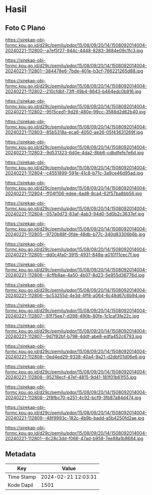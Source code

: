 # Hasil

## Foto C Plano

https://sirekap-obj-formc.kpu.go.id/d29c/pemilu/pdpr/15/08/09/20/14/1508092014004-20240221-112800--a7ef5f27-944c-4448-8283-3684e09c1fc3.jpg

https://sirekap-obj-formc.kpu.go.id/d29c/pemilu/pdpr/15/08/09/20/14/1508092014004-20240221-112801--384478e6-7bde-401e-b3cf-766221265d88.jpg

https://sirekap-obj-formc.kpu.go.id/d29c/pemilu/pdpr/15/08/09/20/14/1508092014004-20240221-112802--210cfdbf-73ff-49b4-8643-b464edc0b916.jpg

https://sirekap-obj-formc.kpu.go.id/d29c/pemilu/pdpr/15/08/09/20/14/1508092014004-20240221-112802--9515ced1-9d26-480e-99cc-3588d2d62b40.jpg

https://sirekap-obj-formc.kpu.go.id/d29c/pemilu/pdpr/15/08/09/20/14/1508092014004-20240221-112803--85b5318a-eca6-4050-ae26-05f43631269f.jpg

https://sirekap-obj-formc.kpu.go.id/d29c/pemilu/pdpr/15/08/09/20/14/1508092014004-20240221-112803--9d531323-6d0e-4da2-8bb6-cdbdfefe7e6d.jpg

https://sirekap-obj-formc.kpu.go.id/d29c/pemilu/pdpr/15/08/09/20/14/1508092014004-20240221-112804--c4551899-591e-41c8-b71c-3a9ce46d95ad.jpg

https://sirekap-obj-formc.kpu.go.id/d29c/pemilu/pdpr/15/08/09/20/14/1508092014004-20240221-112804--ff04f106-edee-4ad8-8ca4-62f57ba8bb56.jpg

https://sirekap-obj-formc.kpu.go.id/d29c/pemilu/pdpr/15/08/09/20/14/1508092014004-20240221-112804--057a0d73-83af-4ab3-94d0-5d0b2c3637ef.jpg

https://sirekap-obj-formc.kpu.go.id/d29c/pemilu/pdpr/15/08/09/20/14/1508092014004-20240221-112805--9720b88f-0fde-48db-b77c-340d83306b6b.jpg

https://sirekap-obj-formc.kpu.go.id/d29c/pemilu/pdpr/15/08/09/20/14/1508092014004-20240221-112805--dd0c4fa0-3915-4931-849a-a010111cec7f.jpg

https://sirekap-obj-formc.kpu.go.id/d29c/pemilu/pdpr/15/08/09/20/14/1508092014004-20240221-112806--4cffb8ae-4a50-4b07-8d23-5e955d36776d.jpg

https://sirekap-obj-formc.kpu.go.id/d29c/pemilu/pdpr/15/08/09/20/14/1508092014004-20240221-112806--bc53255d-4e3d-4ff8-a064-6c48d67c6b94.jpg

https://sirekap-obj-formc.kpu.go.id/d29c/pemilu/pdpr/15/08/09/20/14/1508092014004-20240221-112807--81f75ee7-d398-490b-80fe-1c1caf3fe22c.jpg

https://sirekap-obj-formc.kpu.go.id/d29c/pemilu/pdpr/15/08/09/20/14/1508092014004-20240221-112807--9d7f82bf-b798-4ddf-abe8-edfa452c6793.jpg

https://sirekap-obj-formc.kpu.go.id/d29c/pemilu/pdpr/15/08/09/20/14/1508092014004-20240221-112808--0ed4ed29-9338-40a4-9a21-d2dbf01d06e6.jpg

https://sirekap-obj-formc.kpu.go.id/d29c/pemilu/pdpr/15/08/09/20/14/1508092014004-20240221-112808--95218ecf-47ef-4815-9d41-181f01b61f55.jpg

https://sirekap-obj-formc.kpu.go.id/d29c/pemilu/pdpr/15/08/09/20/14/1508092014004-20240221-112808--2f8fbc70-e251-4c92-bcf9-3fb87a84d474.jpg

https://sirekap-obj-formc.kpu.go.id/d29c/pemilu/pdpr/15/08/09/20/14/1508092014004-20240221-112809--48f9993c-182c-4b9b-badd-a5b4250fd2ae.jpg

https://sirekap-obj-formc.kpu.go.id/d29c/pemilu/pdpr/15/08/09/20/14/1508092014004-20240221-112801--6c28c3dd-f066-47ad-b958-7ee88a1b8684.jpg


## Metadata

| Key        | Value               |
| ---------- | ------------------- |
| Time Stamp | 2024-02-21 12:03:31 |
| Kode Dapil | 1501                |



